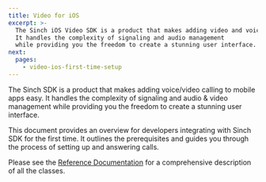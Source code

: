 ```yaml
---
title: Video for iOS
excerpt: >-
  The Sinch iOS Video SDK is a product that makes adding video and voice calling, phone verification to web apps easy.
  It handles the complexity of signaling and audio management
  while providing you the freedom to create a stunning user interface.
next:
  pages:
    - video-ios-first-time-setup
---
```


The Sinch SDK is a product that makes adding voice/video calling to mobile apps easy. It handles the complexity of signaling and audio & video management while providing you the freedom to create a stunning user interface.

This document provides an overview for developers integrating with Sinch SDK for the first time. It outlines the prerequisites and guides you through the process of setting up and answering calls.

Please see the [Reference Documentation](video-for-ios/reference/html) for a comprehensive description of all the classes.
